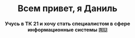 <h1 align="center">Всем привет, я Даниль</a>
<h3 align="center">Учусь в ТК 21 и хочу стать специалистом в сфере информационные системы 🇷🇺</h3>
